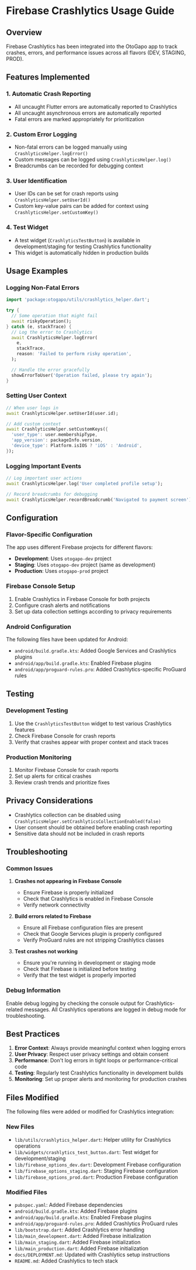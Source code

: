 # Firebase Crashlytics Usage Guide

## Overview

Firebase Crashlytics has been integrated into the OtoGapo app to track crashes, errors, and performance issues across all flavors (DEV, STAGING, PROD).

## Features Implemented

### 1. Automatic Crash Reporting

- All uncaught Flutter errors are automatically reported to Crashlytics
- All uncaught asynchronous errors are automatically reported
- Fatal errors are marked appropriately for prioritization

### 2. Custom Error Logging

- Non-fatal errors can be logged manually using `CrashlyticsHelper.logError()`
- Custom messages can be logged using `CrashlyticsHelper.log()`
- Breadcrumbs can be recorded for debugging context

### 3. User Identification

- User IDs can be set for crash reports using `CrashlyticsHelper.setUserId()`
- Custom key-value pairs can be added for context using `CrashlyticsHelper.setCustomKey()`

### 4. Test Widget

- A test widget (`CrashlyticsTestButton`) is available in development/staging for testing Crashlytics functionality
- This widget is automatically hidden in production builds

## Usage Examples

### Logging Non-Fatal Errors

```dart
import 'package:otogapo/utils/crashlytics_helper.dart';

try {
  // Some operation that might fail
  await riskyOperation();
} catch (e, stackTrace) {
  // Log the error to Crashlytics
  await CrashlyticsHelper.logError(
    e,
    stackTrace,
    reason: 'Failed to perform risky operation',
  );

  // Handle the error gracefully
  showErrorToUser('Operation failed, please try again');
}
```

### Setting User Context

```dart
// When user logs in
await CrashlyticsHelper.setUserId(user.id);

// Add custom context
await CrashlyticsHelper.setCustomKeys({
  'user_type': user.membershipType,
  'app_version': packageInfo.version,
  'device_type': Platform.isIOS ? 'iOS' : 'Android',
});
```

### Logging Important Events

```dart
// Log important user actions
await CrashlyticsHelper.log('User completed profile setup');

// Record breadcrumbs for debugging
await CrashlyticsHelper.recordBreadcrumb('Navigated to payment screen');
```

## Configuration

### Flavor-Specific Configuration

The app uses different Firebase projects for different flavors:

- **Development**: Uses `otogapo-dev` project
- **Staging**: Uses `otogapo-dev` project (same as development)
- **Production**: Uses `otogapo-prod` project

### Firebase Console Setup

1. Enable Crashlytics in Firebase Console for both projects
2. Configure crash alerts and notifications
3. Set up data collection settings according to privacy requirements

### Android Configuration

The following files have been updated for Android:

- `android/build.gradle.kts`: Added Google Services and Crashlytics plugins
- `android/app/build.gradle.kts`: Enabled Firebase plugins
- `android/app/proguard-rules.pro`: Added Crashlytics-specific ProGuard rules

## Testing

### Development Testing

1. Use the `CrashlyticsTestButton` widget to test various Crashlytics features
2. Check Firebase Console for crash reports
3. Verify that crashes appear with proper context and stack traces

### Production Monitoring

1. Monitor Firebase Console for crash reports
2. Set up alerts for critical crashes
3. Review crash trends and prioritize fixes

## Privacy Considerations

- Crashlytics collection can be disabled using `CrashlyticsHelper.setCrashlyticsCollectionEnabled(false)`
- User consent should be obtained before enabling crash reporting
- Sensitive data should not be included in crash reports

## Troubleshooting

### Common Issues

1. **Crashes not appearing in Firebase Console**

   - Ensure Firebase is properly initialized
   - Check that Crashlytics is enabled in Firebase Console
   - Verify network connectivity

2. **Build errors related to Firebase**

   - Ensure all Firebase configuration files are present
   - Check that Google Services plugin is properly configured
   - Verify ProGuard rules are not stripping Crashlytics classes

3. **Test crashes not working**
   - Ensure you're running in development or staging mode
   - Check that Firebase is initialized before testing
   - Verify that the test widget is properly imported

### Debug Information

Enable debug logging by checking the console output for Crashlytics-related messages. All Crashlytics operations are logged in debug mode for troubleshooting.

## Best Practices

1. **Error Context**: Always provide meaningful context when logging errors
2. **User Privacy**: Respect user privacy settings and obtain consent
3. **Performance**: Don't log errors in tight loops or performance-critical code
4. **Testing**: Regularly test Crashlytics functionality in development builds
5. **Monitoring**: Set up proper alerts and monitoring for production crashes

## Files Modified

The following files were added or modified for Crashlytics integration:

### New Files

- `lib/utils/crashlytics_helper.dart`: Helper utility for Crashlytics operations
- `lib/widgets/crashlytics_test_button.dart`: Test widget for development/staging
- `lib/firebase_options_dev.dart`: Development Firebase configuration
- `lib/firebase_options_staging.dart`: Staging Firebase configuration
- `lib/firebase_options_prod.dart`: Production Firebase configuration

### Modified Files

- `pubspec.yaml`: Added Firebase dependencies
- `android/build.gradle.kts`: Added Firebase plugins
- `android/app/build.gradle.kts`: Enabled Firebase plugins
- `android/app/proguard-rules.pro`: Added Crashlytics ProGuard rules
- `lib/bootstrap.dart`: Added Crashlytics error handling
- `lib/main_development.dart`: Added Firebase initialization
- `lib/main_staging.dart`: Added Firebase initialization
- `lib/main_production.dart`: Added Firebase initialization
- `docs/DEPLOYMENT.md`: Updated with Crashlytics setup instructions
- `README.md`: Added Crashlytics to tech stack
